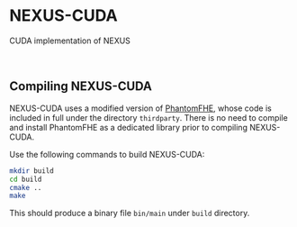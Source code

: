 # NEXUS-CUDA
CUDA implementation of NEXUS

<br/>

## Compiling NEXUS-CUDA
NEXUS-CUDA uses a modified version of [PhantomFHE](https://github.com/encryptorion-lab/phantom-fhe/tree/5988c9c0a82ef86934c34a044e54032b94fd5a16), whose code is included in full under the directory `thirdparty`. There is no need to compile and install PhantomFHE as a dedicated library prior to compiling NEXUS-CUDA.

Use the following commands to build NEXUS-CUDA:

```bash
mkdir build
cd build
cmake ..
make
```

This should produce a binary file `bin/main` under `build` directory.
